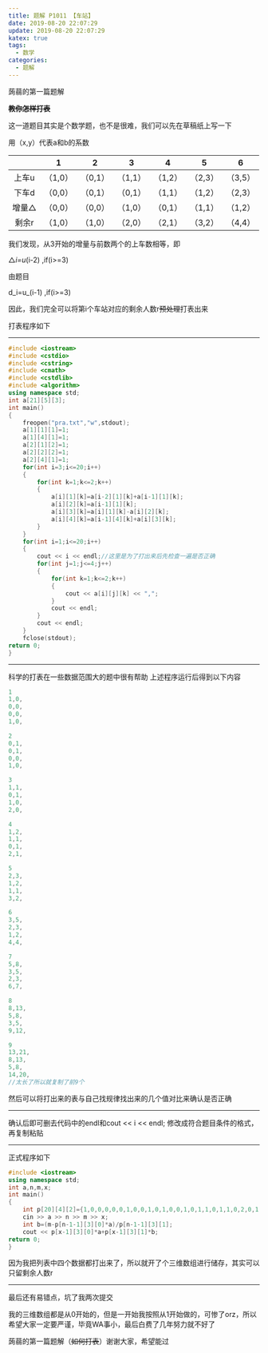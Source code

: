 ```yaml
---
title: 题解 P1011 【车站】
date: 2019-08-20 22:07:29
update: 2019-08-20 22:07:29
katex: true
tags:
  - 数学
categories:
  - 题解
---
```


蒟蒻的第一篇题解

**~~教你怎样打表~~**

这一道题目其实是个数学题，也不是很难，我们可以先在草稿纸上写一下

用（x,y）代表a和b的系数


|  | 1 | 2 | 3 | 4 | 5 | 6 |
| :----------: | :----------: | :----------: | :----------: | :----------: | :----------: | :----------: |
| 上车u | （1,0） | （0,1） | （1,1） | （1,2） | （2,3） |（3,5）  |
| 下车d | （0,0） | （0,1） | （0,1） | （1,1） | （1,2） | （2,3） |
| 增量△ | （0,0） | （0,0） | （1,0） | （0,1） | （1,1） | （1,2） |
| 剩余r | （1,0） | （1,0） | （2,0） | （2,1） | （3,2） | （4,4） |
我们发现，从3开始的增量与前数两个的上车数相等，即

△_i=u_(i-2)   ,if(i>=3)

由题目

d_i=u_(i-1)   ,if(i>=3)

因此，我们完全可以将第i个车站对应的剩余人数r~~预处理~~打表出来

打表程序如下


------------

```cpp
#include <iostream>
#include <cstdio>
#include <cstring>
#include <cmath>
#include <cstdlib>
#include <algorithm>
using namespace std;
int a[21][5][3];
int main()
{
	freopen("pra.txt","w",stdout);
	a[1][1][1]=1;
	a[1][4][1]=1;
	a[2][1][2]=1;
	a[2][2][2]=1;
	a[2][4][1]=1;
	for(int i=3;i<=20;i++)
	{
		for(int k=1;k<=2;k++)
		{
			a[i][1][k]=a[i-2][1][k]+a[i-1][1][k];
			a[i][2][k]=a[i-1][1][k];
			a[i][3][k]=a[i][1][k]-a[i][2][k];
			a[i][4][k]=a[i-1][4][k]+a[i][3][k];
		}
	}
	for(int i=1;i<=20;i++)
	{
		cout << i << endl;//这里是为了打出来后先检查一遍是否正确
		for(int j=1;j<=4;j++)
		{
			for(int k=1;k<=2;k++)
			{
				cout << a[i][j][k] << ",";
			}
			cout << endl;
		}
		cout << endl;
	}
	fclose(stdout);
return 0;
}
```


------------
科学的打表在一些数据范围大的题中很有帮助
上述程序运行后得到以下内容
```cpp
1
1,0,
0,0,
0,0,
1,0,

2
0,1,
0,1,
0,0,
1,0,

3
1,1,
0,1,
1,0,
2,0,

4
1,2,
1,1,
0,1,
2,1,

5
2,3,
1,2,
1,1,
3,2,

6
3,5,
2,3,
1,2,
4,4,

7
5,8,
3,5,
2,3,
6,7,

8
8,13,
5,8,
3,5,
9,12,

9
13,21,
8,13,
5,8,
14,20,
//太长了所以就复制了前9个
```
然后可以将打出来的表与自己找规律找出来的几个值对比来确认是否正确


------------
确认后即可删去代码中的endl和cout << i << endl;
修改成符合题目条件的格式，再复制粘贴


------------
正式程序如下
```cpp
#include <iostream>
using namespace std;
int a,n,m,x;
int main()
{
	int p[20][4][2]={1,0,0,0,0,0,1,0,0,1,0,1,0,0,1,0,1,1,0,1,1,0,2,0,1,2,1,1,0,1,2,1,2,3,1,2,1,1,3,2,3,5,2,3,1,2,4,4,5,8,3,5,2,3,6,7,8,13,5,8,3,5,9,12,13,21,8,13,5,8,14,20,21,34,13,21,8,13,22,33,34,55,21,34,13,21,35,54,55,89,34,55,21,34,56,88,89,144,55,89,34,55,90,143,144,233,89,144,55,89,145,232,233,377,144,233,89,144,234,376,377,610,233,377,144,233,378,609,610,987,377,610,233,377,611,986,987,1597,610,987,377,610,988,1596,1597,2584,987,1597,610,987,1598,2583,2584,4181,1597,2584,987,1597,2585,4180};
	cin >> a >> n >> m >> x;
	int b=(m-p[n-1-1][3][0]*a)/p[n-1-1][3][1];
	cout << p[x-1][3][0]*a+p[x-1][3][1]*b;
return 0;
}
```
因为我把列表中四个数据都打出来了，所以就开了个三维数组进行储存，其实可以只留剩余人数r


------------
最后还有易错点，坑了我两次提交

我的三维数组都是从0开始的，但是一开始我按照从1开始做的，可惨了orz，所以希望大家一定要严谨，毕竟WA事小，最后白费了几年努力就不好了

蒟蒻的第一篇题解（~~如何打表~~）谢谢大家，希望能过